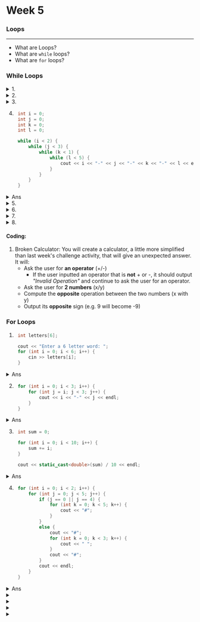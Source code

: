 # Week 5

### Loops
---
* What are Loops?
* What are `while` loops?
* What are `for` loops?

### While Loops
<details>
    <summary>1.</summary>

```c++
const int passScore = 70;
int score = 0;
bool isPassing;

while (!isPassing) {
    cout << "You! Shall! Not! Pass!" << endl;
    if (score >= 70) { isPassing = true; }

    score += 5;
}
```
</details>
<details>
    <summary>2.</summary>

```c++
int userNum = 0;
char userChar;

cout << "Enter a number: ";
cin >> userNum;
cout << "Enter a character: ";
cin >> userChar;

while (userNum != userChar) {
    cout << userNum << " != " << userChar << endl;
    
    cout << "Enter a number: ";
    cin >> userNum;
    cout << "Enter a character: ";
    cin >> userChar;
}

cout << userNum << " == " << userChar << endl;
```
</details>
<details>
    <summary>3.</summary>

```c++
srand(123456789); 
/*  Assume that the order of numbers is this:
    12423, 5501239, 49507, 93852, 6802058, 9433049, 81208392, 345836, 7, 23093280, 23249823, 10
*/
bool isTen = false;
int currNum = 0;

while (!isTen) {
    currNum = rand() % 10;
    if (currNum == 0) { isTen = true; }
    else {
        cout << currNum << endl;
    }
}
```
</details>

4. ```c++
    int i = 0;
    int j = 0;
    int k = 0;
    int l = 0;

    while (i < 2) {
        while (j < 3) {
            while (k < 1) {
                while (l < 5) {
                    cout << i << "-" << j << "-" << k << "-" << l << endl;
                }
            }
        }
    }
    ```
<details>
    <summary>Ans</summary>

0-0-0-0  
0-0-0-0  
0-0-0-0  
0-0-0-0  
0-0-0-0  
0-0-0-0  
0-0-0-0  
0-0-0-0  
0-0-0-0  
**INF**
</details>
<details>
    <summary>5.</summary>

</details>
<details>
    <summary>6.</summary>

</details>
<details>
    <summary>7.</summary>

</details>
<details>
    <summary>8.</summary>

</details>

#### Coding:
1. Broken Calculator: You will create a calculator, a little more simplified than last week's challenge activity, that will give an unexpected answer. It will:
    - Ask the user for __an operator__ (+/-) 
        - If the user inputted an operator that is __not__ + or -, it should output *"Invalid Operation"* and continue to ask the user for an operator.
    - Ask the user for __2 numbers__ (x/y)
    - Compute the **opposite** operation between the two numbers (x with y)
    - Output its **opposite** sign (e.g. 9 will become -9)

### For Loops
1. ```c++
    int letters[6];

    cout << "Enter a 6 letter word: ";
    for (int i = 0; i < 6; i++) {
        cin >> letters[i];
    }
    ```
<details>
    <summary>Ans</summary>

Enter a 6 letter word: *Pizzas*
</details>

2. ```c++
    for (int i = 0; i < 3; i++) {
        for (int j = i; j < 3; j++) {
            cout << i << "-" << j << endl;
        }
    }
    ```
<details>
    <summary>Ans</summary>

0-0  
0-1  
0-2  
1-1  
1-2  
2-2  
</details>

3. ```c++
    int sum = 0;

    for (int i = 0; i < 10; i++) {
        sum += i;
    }

    cout << static_cast<double>(sum) / 10 << endl;
    ```
<details>
    <summary>Ans</summary>

4.5
</details>

4. ```c++
    for (int i = 0; i < 2; i++) {
        for (int j = 0; j < 5; j++) {
            if (j == 0 || j == 4) {
                for (int k = 0; k < 5; k++) {
                    cout << "#";
                }
            }
            else {
                cout << "#";
                for (int k = 0; k < 3; k++) {
                    cout << " ";
                }
                cout << "#";
            }
            cout << endl;
        }
    }
    ```
<details>
    <summary>Ans</summary>
<p>
    #####<br>
    #   #<br> 
    #   #<br>
    #   #<br>
    #####<br>
    #####<br>
    #   #<br>
    #   #<br>
    #   #<br>
    #####
</p>
</details>
<details>
    <summary></summary>

</details>
<details>
    <summary></summary>

</details>
<details>
    <summary></summary>

</details>
<details>
    <summary></summary>

</details>